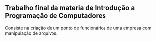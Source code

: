 ## Trabalho final da materia de Introdução a Programação de Computadores 

Consiste na criação de um ponto de funcionários de uma empresa com manipulação de arquivos.

